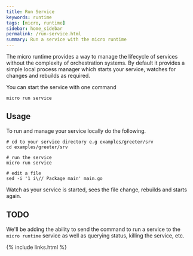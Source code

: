 ```yaml
---
title: Run Service
keywords: runtime
tags: [micro, runtime]
sidebar: home_sidebar
permalink: /run-service.html
summary: Run a service with the micro runtime
---
```


The micro runtime provides a way to manage the lifecycle of services without the complexity of orchestration systems. 
By default it provides a simple local process manager which starts your service, watches for changes and rebuilds 
as required.

You can start the service with one command

```
micro run service
```

## Usage

To run and manage your service locally do the following.

```
# cd to your service directory e.g examples/greeter/srv
cd examples/greeter/srv

# run the service
micro run service

# edit a file
sed -i '1 i\// Package main' main.go
```

Watch as your service is started, sees the file change, rebuilds and starts again.

## TODO

We'll be adding the ability to send the command to run a service to the `micro runtime` service as well as 
querying status, killing the service, etc. 

{% include links.html %}
